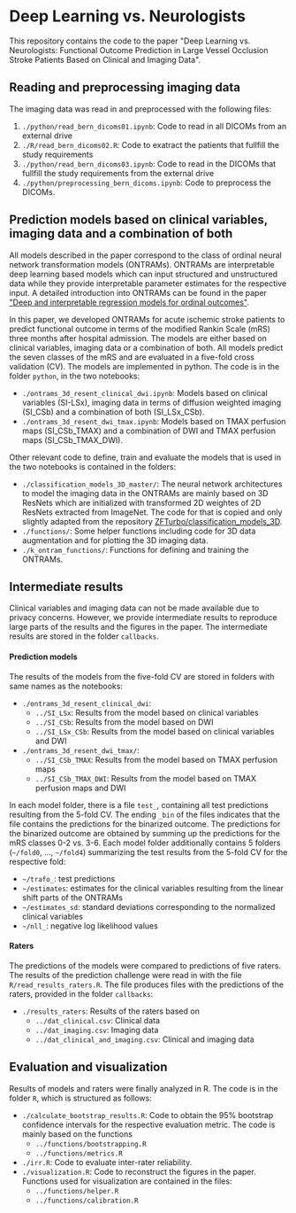 # Deep Learning vs. Neurologists

This repository contains the code to the paper "Deep Learning vs. Neurologists: Functional Outcome Prediction in Large Vessel Occlusion Stroke Patients Based on Clinical and Imaging Data".

## Reading and preprocessing imaging data

The imaging data was read in and preprocessed with the following files:

1. `./python/read_bern_dicoms01.ipynb`: Code to read in all DICOMs from an external drive
2. `./R/read_bern_dicoms02.R`: Code to exatract the patients that fullfill the study requirements
3. `./python/read_bern_dicoms03.ipynb`: Code to read in the DICOMs that fullfill the study requirements from the external drive
4. `./python/preprocessing_bern_dicoms.ipynb`: Code to preprocess the DICOMs.


## Prediction models based on clinical variables, imaging data and a combination of both

All models described in the paper correspond to the class of ordinal neural network transformation models (ONTRAMs). ONTRAMs are interpretable deep learning based models which can input structured and unstructured data while they provide interpretable parameter estimates for the respective input. A detailed introduction into ONTRAMs can be found in the paper ["Deep and interpretable regression models for ordinal outcomes"](https://www.sciencedirect.com/science/article/pii/S003132032100443X).

In this paper, we developed ONTRAMs for acute ischemic stroke patients to predict functional outcome in terms of the modified Rankin Scale (mRS) three months after hospital admission. The models are either based on clinical variables, imaging data or a combination of both. All models predict the seven classes of the mRS and are evaluated in a five-fold cross validation (CV). The models are implemented in python. The code is in the folder `python`, in the two notebooks:

- `./ontrams_3d_resent_clinical_dwi.ipynb`: Models based on clinical variables (SI-LSx), imaging data in terms of diffusion weighted imaging (SI_CSb) and a combination of both (SI_LSx_CSb).
- `./ontrams_3d_resent_dwi_tmax.ipynb`: Models based on TMAX perfusion maps (SI_CSb_TMAX) and a combination of DWI and TMAX perfusion maps (SI_CSb_TMAX_DWI).

Other relevant code to define, train and evaluate the models that is used in the two notebooks is contained in the folders:

- `./classification_models_3D_master/`: The neural network architectures to model the imaging data in the ONTRAMs are mainly based on 3D ResNets which are initialized with transformed 2D weightes of 2D ResNets extracted from ImageNet. The code for that is copied and only slightly adapted from the repository [ZFTurbo/classification_models_3D](https://github.com/ZFTurbo/classification_models_3D).
- `./functions/`: Some helper functions including code for 3D data augmentation and for plotting the 3D imaging data.
- `./k_ontram_functions/`: Functions for defining and training the ONTRAMs.


## Intermediate results

Clinical variables and imaging data can not be made available due to privacy concerns. However, we provide intermediate results to reproduce large parts of the results and the figures in the paper. The intermediate results are stored in the folder `callbacks`.

#### Prediction models

The results of the models from the five-fold CV are stored in folders with same names as the notebooks:

- `./ontrams_3d_resent_clinical_dwi`:
  - `../SI_LSx`: Results from the model based on clinical variables
  - `../SI_CSb`: Results from the model based on DWI
  - `../SI_LSx_CSb`: Results from the model based on clinical variables and DWI
- `./ontrams_3d_resent_dwi_tmax/`:
  - `../SI_CSb_TMAX`: Results from the model based on TMAX perfusion maps
  - `../SI_CSb_TMAX_DWI`: Results from the model based on TMAX perfusion maps and DWI

In each model folder, there is a file `test_`, containing all test predictions resulting from the 5-fold CV. The ending `_bin` of the files indicates that the file contains the predictions for the binarized outcome. The predictions for the binarized outcome are obtained by summing up the predictions for the mRS classes 0-2 vs. 3-6. Each model folder additionally contains 5 folders (`~/fold0`, ..., `~/fold4`) summarizing the test results from the 5-fold CV for the respective fold:

- `~/trafo_`: test predictions
- `~/estimates`: estimates for the clinical variables resulting from the linear shift parts of the ONTRAMs
- `~/estimates_sd`: standard deviations corresponding to the normalized clinical variables
- `~/nll_`: negative log likelihood values


#### Raters

The predictions of the models were compared to predictions of five raters. The results of the prediction challenge were read in with the file `R/read_results_raters.R`. The file produces files with the predictions of the raters, provided in the folder `callbacks`:

- `./results_raters`: Results of the raters based on 
  - `../dat_clinical.csv`: Clinical data
  - `../dat_imaging.csv`: Imaging data
  - `../dat_clinical_and_imaging.csv`: Clinical and imaging data


## Evaluation and visualization

Results of models and raters were finally analyzed in R. The code is in the folder `R`, which is structured as follows:

- `./calculate_bootstrap_results.R`: Code to obtain the 95% bootstrap confidence intervals for the respective evaluation metric. The code is mainly based on the functions
  - `../functions/bootstrapping.R`
  - `../functions/metrics.R`
- `./irr.R`: Code to evaluate inter-rater reliability.
- `./visualization.R`: Code to reconstruct the figures in the paper. Functions used for visualization are contained in the files:
  - `../functions/helper.R`
  - `../functions/calibration.R`
